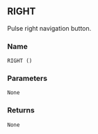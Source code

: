 ## RIGHT

Pulse right navigation button.


### Name

`RIGHT ()`


### Parameters

`None`


### Returns

`None
`